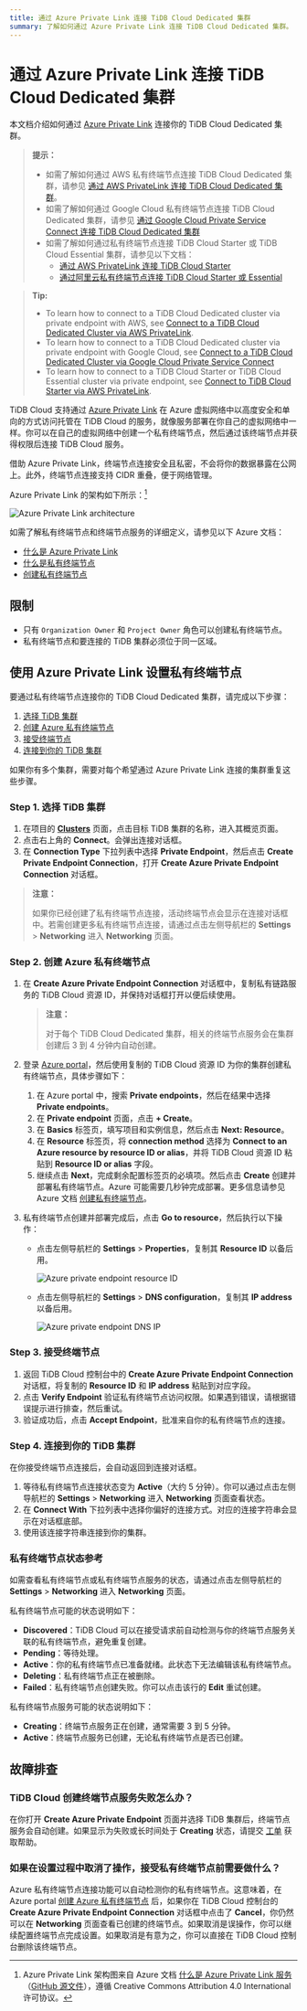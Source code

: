 ```yaml
---
title: 通过 Azure Private Link 连接 TiDB Cloud Dedicated 集群
summary: 了解如何通过 Azure Private Link 连接 TiDB Cloud Dedicated 集群。
---
```


# 通过 Azure Private Link 连接 TiDB Cloud Dedicated 集群

本文档介绍如何通过 [Azure Private Link](https://learn.microsoft.com/en-us/azure/private-link/private-link-overview) 连接你的 TiDB Cloud Dedicated 集群。

<CustomContent language="en,zh">

> **提示：**
>
> - 如需了解如何通过 AWS 私有终端节点连接 TiDB Cloud Dedicated 集群，请参见 [通过 AWS PrivateLink 连接 TiDB Cloud Dedicated 集群](/tidb-cloud/set-up-private-endpoint-connections.md)。
> - 如需了解如何通过 Google Cloud 私有终端节点连接 TiDB Cloud Dedicated 集群，请参见 [通过 Google Cloud Private Service Connect 连接 TiDB Cloud Dedicated 集群](/tidb-cloud/set-up-private-endpoint-connections-on-google-cloud.md)
> - 如需了解如何通过私有终端节点连接 TiDB Cloud Starter 或 TiDB Cloud Essential 集群，请参见以下文档：
>     - [通过 AWS PrivateLink 连接 TiDB Cloud Starter](/tidb-cloud/set-up-private-endpoint-connections-serverless.md)
>     - [通过阿里云私有终端节点连接 TiDB Cloud Starter 或 Essential](/tidb-cloud/set-up-private-endpoint-connections-on-alibaba-cloud.md)

</CustomContent>

<CustomContent language="ja">

> **Tip:**
>
> - To learn how to connect to a TiDB Cloud Dedicated cluster via private endpoint with AWS, see [Connect to a TiDB Cloud Dedicated Cluster via AWS PrivateLink](/tidb-cloud/set-up-private-endpoint-connections.md).
> - To learn how to connect to a TiDB Cloud Dedicated cluster via private endpoint with Google Cloud, see [Connect to a TiDB Cloud Dedicated Cluster via Google Cloud Private Service Connect](/tidb-cloud/set-up-private-endpoint-connections-on-google-cloud.md)
> - To learn how to connect to a TiDB Cloud Starter or TiDB Cloud Essential cluster via private endpoint, see [Connect to TiDB Cloud Starter via AWS PrivateLink](/tidb-cloud/set-up-private-endpoint-connections-serverless.md).

</CustomContent>

TiDB Cloud 支持通过 [Azure Private Link](https://learn.microsoft.com/en-us/azure/private-link/private-link-overview) 在 Azure 虚拟网络中以高度安全和单向的方式访问托管在 TiDB Cloud 的服务，就像服务部署在你自己的虚拟网络中一样。你可以在自己的虚拟网络中创建一个私有终端节点，然后通过该终端节点并获得权限后连接 TiDB Cloud 服务。

借助 Azure Private Link，终端节点连接安全且私密，不会将你的数据暴露在公网上。此外，终端节点连接支持 CIDR 重叠，便于网络管理。

Azure Private Link 的架构如下所示：[^1]

![Azure Private Link architecture](https://docs-download.pingcap.com/media/images/docs/tidb-cloud/azure-private-endpoint-arch.png)

如需了解私有终端节点和终端节点服务的详细定义，请参见以下 Azure 文档：

- [什么是 Azure Private Link](https://learn.microsoft.com/en-us/azure/private-link/private-link-overview)
- [什么是私有终端节点](https://learn.microsoft.com/en-us/azure/private-link/private-endpoint-overview)
- [创建私有终端节点](https://learn.microsoft.com/en-us/azure/private-link/create-private-endpoint-portal?tabs=dynamic-ip)

## 限制

- 只有 `Organization Owner` 和 `Project Owner` 角色可以创建私有终端节点。
- 私有终端节点和要连接的 TiDB 集群必须位于同一区域。

## 使用 Azure Private Link 设置私有终端节点

要通过私有终端节点连接你的 TiDB Cloud Dedicated 集群，请完成以下步骤：

1. [选择 TiDB 集群](#step-1-select-a-tidb-cluster)
2. [创建 Azure 私有终端节点](#step-2-create-an-azure-private-endpoint)
3. [接受终端节点](#step-3-accept-the-endpoint)
4. [连接到你的 TiDB 集群](#step-4-connect-to-your-tidb-cluster)

如果你有多个集群，需要对每个希望通过 Azure Private Link 连接的集群重复这些步骤。

### Step 1. 选择 TiDB 集群

1. 在项目的 [**Clusters**](https://tidbcloud.com/project/clusters) 页面，点击目标 TiDB 集群的名称，进入其概览页面。
2. 点击右上角的 **Connect**。会弹出连接对话框。
3. 在 **Connection Type** 下拉列表中选择 **Private Endpoint**，然后点击 **Create Private Endpoint Connection**，打开 **Create Azure Private Endpoint Connection** 对话框。

> **注意：**
>
> 如果你已经创建了私有终端节点连接，活动终端节点会显示在连接对话框中。若需创建更多私有终端节点连接，请通过点击左侧导航栏的 **Settings** > **Networking** 进入 **Networking** 页面。

### Step 2. 创建 Azure 私有终端节点

1. 在 **Create Azure Private Endpoint Connection** 对话框中，复制私有链路服务的 TiDB Cloud 资源 ID，并保持对话框打开以便后续使用。

    > **注意：**
    >
    > 对于每个 TiDB Cloud Dedicated 集群，相关的终端节点服务会在集群创建后 3 到 4 分钟内自动创建。

2. 登录 [Azure portal](https://portal.azure.com/)，然后使用复制的 TiDB Cloud 资源 ID 为你的集群创建私有终端节点，具体步骤如下：

    1. 在 Azure portal 中，搜索 **Private endpoints**，然后在结果中选择 **Private endpoints**。
    2. 在 **Private endpoint** 页面，点击 **+ Create**。
    3. 在 **Basics** 标签页，填写项目和实例信息，然后点击 **Next: Resource**。
    4. 在 **Resource** 标签页，将 **connection method** 选择为 **Connect to an Azure resource by resource ID or alias**，并将 TiDB Cloud 资源 ID 粘贴到 **Resource ID or alias** 字段。
    5. 继续点击 **Next**，完成剩余配置标签页的必填项。然后点击 **Create** 创建并部署私有终端节点。Azure 可能需要几秒钟完成部署。更多信息请参见 Azure 文档 [创建私有终端节点](https://learn.microsoft.com/en-us/azure/private-link/create-private-endpoint-portal?tabs=dynamic-ip#create-a-private-endpoint)。

3. 私有终端节点创建并部署完成后，点击 **Go to resource**，然后执行以下操作：

     - 点击左侧导航栏的 **Settings** > **Properties**，复制其 **Resource ID** 以备后用。

         ![Azure private endpoint resource ID](https://docs-download.pingcap.com/media/images/docs/tidb-cloud/azure-private-endpoint-resource-id.png)

     - 点击左侧导航栏的 **Settings** > **DNS configuration**，复制其 **IP address** 以备后用。

         ![Azure private endpoint DNS IP](https://docs-download.pingcap.com/media/images/docs/tidb-cloud/azure-private-endpoint-dns-ip.png)

### Step 3. 接受终端节点

1. 返回 TiDB Cloud 控制台中的 **Create Azure Private Endpoint Connection** 对话框，将复制的 **Resource ID** 和 **IP address** 粘贴到对应字段。
2. 点击 **Verify Endpoint** 验证私有终端节点访问权限。如果遇到错误，请根据错误提示进行排查，然后重试。
3. 验证成功后，点击 **Accept Endpoint**，批准来自你的私有终端节点的连接。

### Step 4. 连接到你的 TiDB 集群

在你接受终端节点连接后，会自动返回到连接对话框。

1. 等待私有终端节点连接状态变为 **Active**（大约 5 分钟）。你可以通过点击左侧导航栏的 **Settings** > **Networking** 进入 **Networking** 页面查看状态。
2. 在 **Connect With** 下拉列表中选择你偏好的连接方式。对应的连接字符串会显示在对话框底部。
3. 使用该连接字符串连接到你的集群。

### 私有终端节点状态参考

如需查看私有终端节点或私有终端节点服务的状态，请通过点击左侧导航栏的 **Settings** > **Networking** 进入 **Networking** 页面。

私有终端节点可能的状态说明如下：

- **Discovered**：TiDB Cloud 可以在接受请求前自动检测与你的终端节点服务关联的私有终端节点，避免重复创建。
- **Pending**：等待处理。
- **Active**：你的私有终端节点已准备就绪。此状态下无法编辑该私有终端节点。
- **Deleting**：私有终端节点正在被删除。
- **Failed**：私有终端节点创建失败。你可以点击该行的 **Edit** 重试创建。

私有终端节点服务可能的状态说明如下：

- **Creating**：终端节点服务正在创建，通常需要 3 到 5 分钟。
- **Active**：终端节点服务已创建，无论私有终端节点是否已创建。

## 故障排查

### TiDB Cloud 创建终端节点服务失败怎么办？

在你打开 **Create Azure Private Endpoint** 页面并选择 TiDB 集群后，终端节点服务会自动创建。如果显示为失败或长时间处于 **Creating** 状态，请提交 [工单](/tidb-cloud/tidb-cloud-support.md) 获取帮助。

### 如果在设置过程中取消了操作，接受私有终端节点前需要做什么？

Azure 私有终端节点连接功能可以自动检测你的私有终端节点。这意味着，在 Azure portal [创建 Azure 私有终端节点](#step-2-create-an-azure-private-endpoint) 后，如果你在 TiDB Cloud 控制台的 **Create Azure Private Endpoint Connection** 对话框中点击了 **Cancel**，你仍然可以在 **Networking** 页面查看已创建的终端节点。如果取消是误操作，你可以继续配置终端节点完成设置。如果取消是有意为之，你可以直接在 TiDB Cloud 控制台删除该终端节点。

[^1]: Azure Private Link 架构图来自 Azure 文档 [什么是 Azure Private Link 服务](https://learn.microsoft.com/en-us/azure/private-link/private-link-service-overview)（[GitHub 源文件](https://github.com/MicrosoftDocs/azure-docs/blob/main/articles/private-link/private-link-service-overview.md)），遵循 Creative Commons Attribution 4.0 International 许可协议。